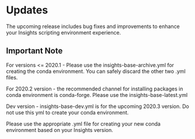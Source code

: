 # Updates

The upcoming release includes bug fixes and improvements to enhance your Insights scripting environment experience.

## Important Note

For versions <= 2020.1 - Please use the insights-base-archive.yml for creating the conda environment. You can safely discard the other two .yml files.

For 2020.2 version - the recommended channel for installing packages in conda environment is conda-forge. Please use the insights-base-latest.yml

Dev version - insights-base-dev.yml is for the upcoming 2020.3 version. Do not use this yml to create your conda environment. 

Please use the appropriate .yml file for creating your new conda environment based on your Insights version.
